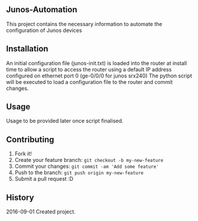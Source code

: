 ## Junos-Automation

This project contains the necessary information to automate the configuration of Junos devices
## Installation
An initial configuration file (junos-init.txt) is loaded into the router at install time to allow a script to access the router using a default IP address configured on ethernet port 0 (ge-0/0/0 for junos srx240)
The python script will be executed to load a configuration file to the router and commit changes.
## Usage
Usage to be provided later once script finalised.
## Contributing
1. Fork it!
2. Create your feature branch: `git checkout -b my-new-feature`
3. Commit your changes: `git commit -am 'Add some feature'`
4. Push to the branch: `git push origin my-new-feature`
5. Submit a pull request :D
## History
2016-09-01 Created project.
